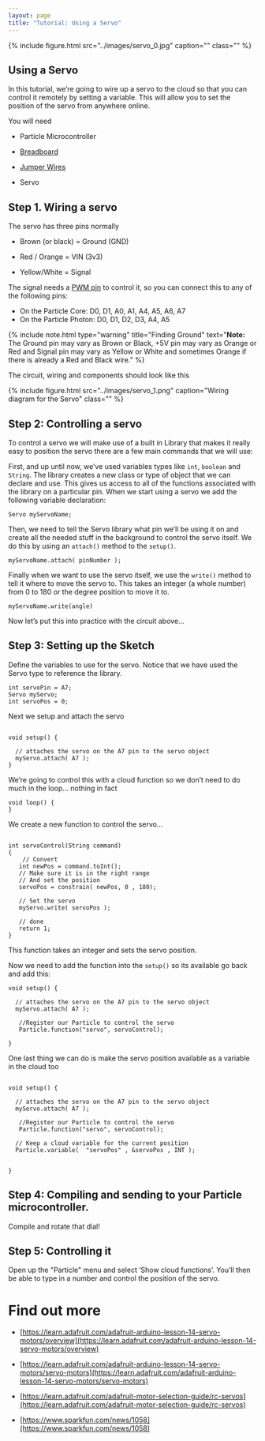 ```yaml
---
layout: page
title: "Tutorial: Using a Servo"
---
```


{% include figure.html src="../images/servo_0.jpg" caption="" class="" %}


## Using a Servo

In this tutorial, we’re going to wire up a servo to the cloud so that you can control it remotely by setting a variable. This will allow you to set the position of the servo from anywhere online. 

You will need

* Particle Microcontroller 

* [Breadboard]({{site.baseurl}}/1-a-simple-internet-appliance/breadboards)

* [Jumper Wires]({{site.baseurl}}/1-a-simple-internet-appliance/jumpers)

* Servo

## Step 1. Wiring a servo 

The servo has three pins normally 

* Brown (or black) = Ground (GND)

* Red / Orange = VIN (3v3)

* Yellow/White = Signal 

The signal needs a [PWM pin]({{site.baseurl}}/2-leds-continued/pwm) to control it, so you can connect this to any of the following pins: 
* On the Particle Core: D0, D1, A0, A1, A4, A5, A6, A7
* On the Particle Photon: D0, D1, D2, D3, A4, A5

{% include note.html type="warning" title="Finding Ground" text="**Note:** The Ground pin may vary as Brown or Black, +5V pin may vary as Orange or Red and Signal pin may vary as Yellow or White and sometimes Orange if there is already a Red and Black wire." %}


The circuit, wiring and components should look like this


{% include figure.html src="../images/servo_1.png" caption="Wiring diagram for the Servo" class="" %}

## Step 2: Controlling a servo

To control a servo we will make use of a built in Library that makes it really easy to position the servo there are a few main commands that we will use:

First, and up until now, we’ve used variables types like <code>int</code>, <code>boolean</code> and <code>String</code>. The library creates a new class or type of object that we can declare and use. This gives us access to all of the functions associated with the library on a particular pin. When we start using a servo we add the following variable declaration: 

````
Servo myServoName;
````

Then, we need to tell the Servo library what pin we’ll be using it on and create all the needed stuff in the background to control the servo itself. We do this by using an <code>attach()</code> method to the <code>setup()</code>. 

````
myServoName.attach( pinNumber );
````

Finally when we want to use the servo itself, we use the <code>write()</code> method to tell it where to move the servo to. This takes an integer (a whole number) from 0 to 180 or the degree position to move it to. 

````
myServoName.write(angle)
````

Now let’s put this into practice with the circuit above… 

## Step 3: Setting up the Sketch 

Define the variables to use for the servo. Notice that we have used the Servo type to reference the library. 

````
int servoPin = A7;
Servo myServo;
int servoPos = 0;
````


Next we setup and attach the servo 

````

void setup() {

  // attaches the servo on the A7 pin to the servo object
  myServo.attach( A7 );
}
````


We’re going to control this with a cloud function so we don’t need to do much in the loop... nothing in fact

````
void loop() {
}
````


We create a new function to control the servo… 

````

int servoControl(String command)
{
    // Convert
   int newPos = command.toInt();
   // Make sure it is in the right range
   // And set the position
   servoPos = constrain( newPos, 0 , 180);

   // Set the servo
   myServo.write( servoPos );

   // done
   return 1;
}

````

This function takes an integer and sets the servo position.

Now we need to add the function into the <code>setup()</code> so its available go back and add this:

````
void setup() {

  // attaches the servo on the A7 pin to the servo object
  myServo.attach( A7 );

   //Register our Particle to control the servo
   Particle.function("servo", servoControl);

}
````


One last thing we can do is make the servo position available as a variable in the cloud too

````

void setup() {

  // attaches the servo on the A7 pin to the servo object
  myServo.attach( A7 );

   //Register our Particle to control the servo
   Particle.function("servo", servoControl);

  // Keep a cloud variable for the current position
  Particle.variable(  "servoPos" , &servoPos , INT );


}
````


## Step 4: Compiling and sending to your Particle microcontroller.

Compile and rotate that dial!

## Step 5: Controlling it

Open up the "Particle" menu and select ‘Show cloud functions’. You’ll then be able to type in a number and control the position of the servo.

# Find out more 

* [https://learn.adafruit.com/adafruit-arduino-lesson-14-servo-motors/overview](https://learn.adafruit.com/adafruit-arduino-lesson-14-servo-motors/overview) 

* [https://learn.adafruit.com/adafruit-arduino-lesson-14-servo-motors/servo-motors](https://learn.adafruit.com/adafruit-arduino-lesson-14-servo-motors/servo-motors) 

* [https://learn.adafruit.com/adafruit-motor-selection-guide/rc-servos](https://learn.adafruit.com/adafruit-motor-selection-guide/rc-servos) 

* [https://www.sparkfun.com/news/1058](https://www.sparkfun.com/news/1058) 


